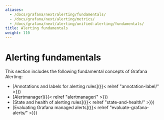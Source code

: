 ```yaml
---
aliases:
  - /docs/grafana/next/alerting/fundamentals/
  - /docs/grafana/next/alerting/metrics/
  - /docs/grafana/next/alerting/unified-alerting/fundamentals/
title: Alerting fundamentals
weight: 110
---
```


# Alerting fundamentals

This section includes the following fundamental concepts of Grafana Alerting:

- [Annotations and labels for alerting rules]({{< relref "annotation-label/" >}})
- [Alertmanager]({{< relref "alertmanager/" >}})
- [State and health of alerting rules]({{< relref "state-and-health/" >}})
- [Evaluating Grafana managed alerts]({{< relref "evaluate-grafana-alerts/" >}})

